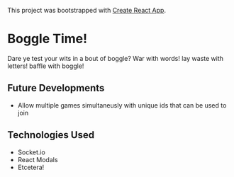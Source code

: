 This project was bootstrapped with [Create React App](https://github.com/facebookincubator/create-react-app).

# Boggle Time!
Dare ye test your wits in a bout of boggle? War with words! lay waste with letters! baffle with boggle!


## Future Developments
* Allow multiple games simultaneusly with unique ids that can be used to join


## Technologies Used
* Socket.io
* React Modals
* Etcetera!